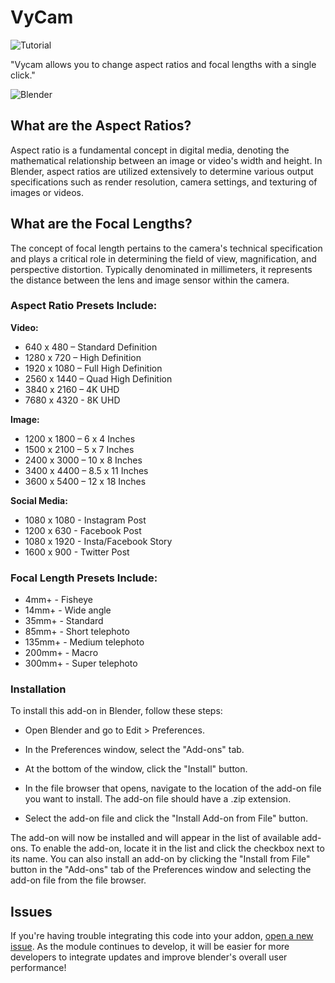 # VyCam
![Tutorial](https://user-images.githubusercontent.com/69900896/233632585-87eac391-9309-48ee-a61a-276cf991867d.gif)

"Vycam allows you to change aspect ratios and focal lengths with a single click."

![Blender](https://img.shields.io/badge/blender|3.6-EA7600.svg?style=for-the-badge&logo=blender&logoColor=white)

## What are the Aspect Ratios?

Aspect ratio is a fundamental concept in digital media, denoting the mathematical relationship between an image or video's width and height. In Blender, aspect ratios are utilized extensively to determine various output specifications such as render resolution, camera settings, and texturing of images or videos.

## What are the Focal Lengths?

The concept of focal length pertains to the camera's technical specification and plays a critical role in determining the field of view, magnification, and perspective distortion. Typically denominated in millimeters, it represents the distance between the lens and image sensor within the camera.

### Aspect Ratio Presets Include:

**Video:**

- 640 x 480 – Standard Definition
- 1280 x 720 – High Definition
- 1920 x 1080 – Full High Definition
- 2560 x 1440 – Quad High Definition
- 3840 x 2160 – 4K UHD
- 7680 x 4320 - 8K UHD

**Image:**

- 1200 x 1800 – 6 x 4 Inches
- 1500 x 2100 – 5 x 7 Inches
- 2400 x 3000 – 10 x 8 Inches
- 3400 x 4400 – 8.5 x 11 Inches
- 3600 x 5400 – 12 x 18 Inches

**Social Media:**

- 1080 x 1080 - Instagram Post
- 1200 x 630 - Facebook Post
- 1080 x 1920 - Insta/Facebook Story
- 1600 x 900 - Twitter Post

### Focal Length Presets Include:

- 4mm+ - Fisheye
- 14mm+ - Wide angle
- 35mm+ - Standard
- 85mm+ - Short telephoto
- 135mm+ - Medium telephoto
- 200mm+ - Macro
- 300mm+ - Super telephoto

### Installation

To install this add-on in Blender, follow these steps:

- Open Blender and go to Edit > Preferences.

- In the Preferences window, select the "Add-ons" tab.

- At the bottom of the window, click the "Install" button.

- In the file browser that opens, navigate to the location of the add-on file you want to install. The add-on file should have a .zip extension.

- Select the add-on file and click the "Install Add-on from File" button.

The add-on will now be installed and will appear in the list of available add-ons. To enable the add-on, locate it in the list and click the checkbox next to its name.
You can also install an add-on by clicking the "Install from File" button in the "Add-ons" tab of the Preferences window and selecting the add-on file from the file browser.

## Issues
If you're having trouble integrating this code into your addon, [open a new issue](https://github.com/kents00/Vycam/issues). As the module continues to develop, it will be easier for more developers to integrate updates and improve blender's overall user performance!
